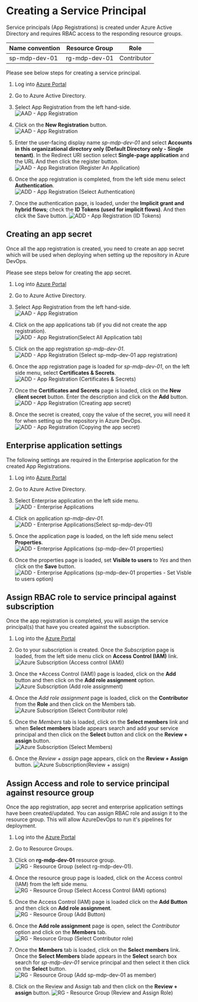# Creating a Service Principal

Service principals (App Registrations) is created under Azure Active Directory and requires RBAC access to the responding resource groups.

|Name convention|Resource Group|Role       |
|---------------|--------------|-----------|
|sp-mdp-dev-01  |rg-mdp-dev-01 |Contributor|

Please see below steps for creating a service principal.  

1. Log into [Azure Portal](https://portal.azure.com/)
2. Go to Azure Active Directory.
3. Select App Registration from the left hand-side.  
   ![AAD - App Registration](./images/Azure%20Active%20Directory%20(App%20Registration).PNG)

4. Click on the **New Registration** button.  
   ![AAD - App Registration](./images/App%20Registration%20(New%20Registration).PNG)

5. Enter the user-facing display name *sp-mdp-dev-01* and select **Accounts in this organizational directory only (Default Directory only - Single tenant)**. In the Redirect URI section select **Single-page application** and the URL  And then click the register button.  
   ![AAD - App Registration (Register An Application)](./images/App%20Registration%20(Register%20An%20Application).PNG)

6. Once the app registration is completed, from the left side menu select **Authentication**.  
   ![ADD - App Registration (Select Authentication)](./images/App%20Registration%20(Select%20Authentication).png)

7. Once the authentication page, is loaded, under the **Implicit grant and hybrid flows**; check the **ID Tokens (used for implicit flows)**. And then click the Save button. 
   ![ADD - App Registration (ID Tokens)](./images/App%20Registration%20(Check%20ID%20tokens).png)


## Creating an app secret

Once all the app registration is created, you need to create an app secret which will be used when deploying when setting up the repository in Azure DevOps.

Please see steps below for creating the app secret.

1. Log into [Azure Portal](https://portal.azure.com/)
2. Go to Azure Active Directory.
3. Select App Registration from the left hand-side.  
   ![AAD - App Registration](./images/Azure%20Active%20Directory%20(App%20Registration).PNG)

4. Click on the app applications tab (if you did not create the app registration).  
   ![ADD - App Registration(Select All Application tab)](./images/App%20Registration%20(Select%20All%20Applications).PNG)

5. Click on the app registration *sp-mdp-dev-01*.  
   ![ADD - App Registration (Select sp-mdp-dev-01 app registration)](./images/App%20Registration%20(Select%20sp-mdp-dev-01).png)

6. Once the app registration page is loaded for *sp-mdp-dev-01*, on the left side menu, select **Certificates & Secrets**.  
   ![ADD - App Registration (Certificates & Secrets)](./images/App%20Registration%20(Certificates%20%26%20Secrets).png)

7. Once the **Certificates and Secrets** page is loaded, click on the **New client secret** button. Enter the description and click on the **Add** button.  
   ![ADD - App Registration (Creating app secret)](./images/App%20Registration%20(Creating%20app%20secret).png)

8. Once the secret is created, copy the value of the secret, you will need it for when setting up the repository in Azure DevOps.  
   ![ADD - App Registration (Copying the app secret)](./images/App%20Registration%20(copy%20the%20secret%20value).png)


## Enterprise application settings

The following settings are required in the Enterprise application for the created App Registrations.

1. Log into [Azure Portal](https://portal.azure.com/)
2. Go to Azure Active Directory.
3. Select Enterprise application on the left side menu.  
   ![ADD - Enterprise Applications](./images/Enterprise%20Applications.png)

4. Click on application *sp-mdp-dev-01*.  
   ![ADD - Enterprise Applications(Select sp-mdp-dev-01)](./images/Enterprise%20Application%20(Select%20sp-mdp-dev-01).png)

5. Once the application page is loaded, on the left side menu select **Properties**.  
   ![ADD - Enterprise Applications (sp-mdp-dev-01 properties)](./images/Enterprise%20Properties%20(sp-mdp-dev-01%20Properties).png)

6. Once the properties page is loaded, set **Visible to users** to *Yes* and then click on the **Save** button.  
   ![ADD - Enterprise Applications (sp-mdp-dev-01 properties - Set Visble to users option)](./images/Enterprise%20applications%20(Properties%20for%20sp-mdp-dev-01%20-%20Set%20Visible%20to%20users).png)

## Assign RBAC role to service principal against subscription

Once the app registration is completed, you will assign the service principal(s) that have you created against the subscription.

1. Log into the [Azure Portal](https://portal.azure.com/)
2. Go to your subscription is created. Once the *Subscription* page is loaded, from the left side menu click on **Access Control (IAM)** link.  
   ![Azure Subscription (Access control (IAM))](./images/Azure%20Subscription%20(Access%20control%20(IAM)).png)

3. Once the *Access Control (IAM)) page is loaded, click on the **Add** button and then click on the **Add role assignment** option.  
   ![Azure Subscription (Add role assignment)](./images/Azure%20Subscription%20(Add%20role%20assignment).png)

4. Once the *Add role assignment* page is loaded, click on the **Contributor** from the **Role** and then click on the Members tab.  
   ![Azure Subscription (Select Contributor role)](./images/Azure%20Subscription%20(Select%20Contributor%20role).png)

5. Once the *Members* tab is loaded, click on the **Select members** link and when **Select members** blade appears search and add your service principal and then click on the **Select** button and click on the **Review + assign** button.  
   ![Azure Subscription (Select Members)](./images/Azure%20Subscription%20(Select%20Members).gif)

6. Once the *Review + assign* page appears, click on the **Review + Assign** button.
   ![Azure Subscription(Review + assign)](./images/Azure%20Subscription(Review%20%2B%20assign).png)


## Assign Access and role to service principal against resource group

Once the app registration, app secret and enterprise application settings have been created/updated. You can assign RBAC role and assign it to the resource group. This will allow AzureDevOps to run it's pipelines for deployment.

1. Log into the [Azure Portal](https://portal.azure.com/)
2. Go to Resource Groups.
3. Click on **rg-mdp-dev-01** resource group.  
   ![RG - Resource Group (select rg-mdp-dev-01)](./images/Resource%20Group%20(Select%20rg-mdp-dev-01).png).

4. Once the resource group page is loaded, click on the Access control (IAM) from the left side menu.  
   ![RG - Resource Group (Select Access Control (IAM) options)](./images/Resource%20Group%20(Select%20Access%20Control%20(IAM)%20option).png)

5. Once the Access Control (IAM) page is loaded click on the **Add Button** and then click on **Add role assignment**.  
   ![RG - Resource Group (Add Button)](./images/Resource%20Group%20(Access%20Control%20-%20Click%20Add%20Button).png)

6. Once the **Add role assignment** page is open, select the *Contributor* option and click on the **Members** tab.
   ![RG - Resource Group (Select Contributor role)](./images/Resource%20Group%20(Select%20Contributor%20Role).png)

7. Once the **Members** tab is loaded, click on the **Select members** link. Once the **Select Members** blade appears in the **Select** search box search for *sp-mdp-dev-01* service principal and then select it then click on the **Select** button.  
   ![RG - Resource Group (Add sp-mdp-dev-01 as member)](./images/Resource%20Group%20(Add%20sp-mdp-dev-01%20as%20member).png)

8. Click on the Review and Assign tab and then click on the **Review + assign** button.
   ![RG - Resource Group (Review and Assign Role)](./images/Resource%20Group%20(Review%20and%20Assign).png)

